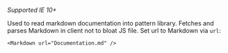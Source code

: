 _Supported IE 10+_

Used to read markdown documentation into pattern library. Fetches and parses Markdown in client not to bloat JS file. Set url to Markdown via `url`:

```
<Markdown url="Documentation.md" />